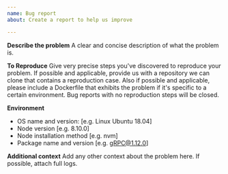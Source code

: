 ```yaml
---
name: Bug report
about: Create a report to help us improve

---
```


**Describe the problem**
A clear and concise description of what the problem is.

**To Reproduce**
Give very precise steps you've discovered to reproduce your problem. If possible and applicable, provide us with a repository we can clone that contains a reproduction case. Also if possible and applicable, please include a Dockerfile that exhibits the problem if it's specific to a certain environment. Bug reports with no reproduction steps will be closed.

**Environment**
 - OS name and version: [e.g. Linux Ubuntu 18.04]
 - Node version [e.g. 8.10.0]
 - Node installation method [e.g. nvm]
 - Package name and version [e.g. gRPC@1.12.0]

**Additional context**
Add any other context about the problem here. If possible, attach full logs.
